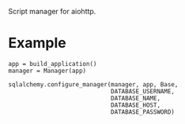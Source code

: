 Script manager for aiohttp.

Example
=======

    app = build_application()
    manager = Manager(app)
    
    sqlalchemy.configure_manager(manager, app, Base,
                                 DATABASE_USERNAME,
                                 DATABASE_NAME,
                                 DATABASE_HOST,
                                 DATABASE_PASSWORD)
